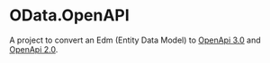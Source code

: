# OData.OpenAPI

A project to convert an Edm (Entity Data Model) to [OpenApi 3.0](https://swagger.io/specification/) and [OpenApi 2.0](https://github.com/OAI/OpenAPI-Specification/blob/master/versions/2.0.md).
